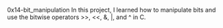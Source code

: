 0x14-bit_manipulation
In this project, I learned how to manipulate bits and use the bitwise operators >>, <<, &, |, and ^ in C.
